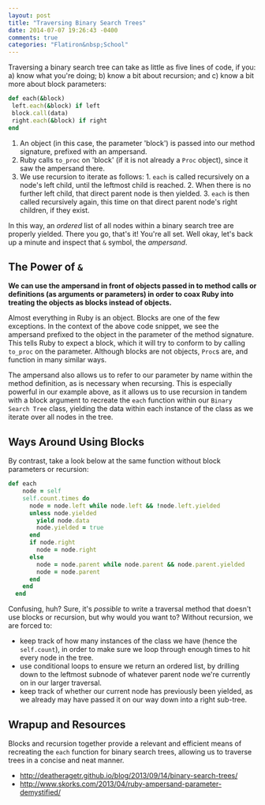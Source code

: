 ```yaml
---
layout: post
title: "Traversing Binary Search Trees"
date: 2014-07-07 19:26:43 -0400
comments: true
categories: "Flatiron&nbsp;School"
---
```

Traversing a binary search tree can take as little as five lines of code, if you: a) know what you're doing; b) know a bit about recursion; and c) know a bit more about block parameters:

```ruby
def each(&block)
 left.each(&block) if left
 block.call(data)
 right.each(&block) if right
end
```

  1. An object (in this case, the parameter 'block') is passed into our method signature, prefixed with an ampersand.
  2. Ruby calls `to_proc` on 'block' (if it is not already a `Proc` object), since it saw the ampersand there.
  3. We use recursion to iterate as follows:
    1. `each` is called recursively on a node's left child, until the leftmost child is reached.
    2. When there is no further left child, that direct parent node is then yielded.
    3. `each` is then called recursively again, this time on that direct parent node's right children, if they exist.

In this way, an *ordered* list of all nodes within a binary search tree are properly yielded. There you go, that's it! You're all set. Well okay, let's back up a minute and inspect that `&` symbol, the *ampersand*.

## The Power of `&`

**We can use the ampersand in front of objects passed in to method calls or definitions (as arguments or parameters) in order to coax Ruby into treating the objects as blocks instead of objects.**

Almost everything in Ruby is an object. Blocks are one of the few exceptions. In the context of the above code snippet, we see the ampersand prefixed to the object in the parameter of the method signature. This tells Ruby to expect a block, which it will try to conform to by calling `to_proc` on the parameter. Although blocks are not objects, `Proc`s are, and function in many similar ways.

The ampersand also allows us to refer to our parameter by name within the method definition, as is necessary when recursing. This is especially powerful in our example above, as it allows us to use recursion in tandem with a block argument to recreate the `each` function within our `Binary Search Tree` class, yielding the data within each instance of the class as we iterate over all nodes in the tree.

## Ways Around Using Blocks

By contrast, take a look below at the same function without block parameters or recursion:

```ruby
def each
    node = self
    self.count.times do
      node = node.left while node.left && !node.left.yielded
      unless node.yielded
        yield node.data
        node.yielded = true
      end
      if node.right
        node = node.right
      else
        node = node.parent while node.parent && node.parent.yielded
        node = node.parent
      end
    end
  end
```

Confusing, huh? Sure, it's *possible* to write a traversal method that doesn't use blocks or recursion, but why would you want to? Without recursion, we are forced to:

* keep track of how many instances of the class we have (hence the `self.count`), in order to make sure we loop through enough times to hit every node in the tree.
* use conditional loops to ensure we return an ordered list, by drilling down to the leftmost subnode of whatever parent node we're currently on in our larger traversal.
* keep track of whether our current node has previously been yielded, as we already may have passed it on our way down into a right sub-tree.

## Wrapup and Resources

Blocks and recursion together provide a relevant and efficient means of recreating the `each` function for binary search trees, allowing us to traverse trees in a concise and neat manner.

* http://deatheragetr.github.io/blog/2013/09/14/binary-search-trees/
* http://www.skorks.com/2013/04/ruby-ampersand-parameter-demystified/